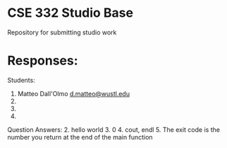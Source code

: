 # CSE 332 Studio Base
Repository for submitting studio work

# Responses:
Students:
1. Matteo Dall'Olmo <d.matteo@wustl.edu>
2. 
3. 
4. 


Question Answers:
2. hello world
3. 0
4. cout, endl
5. The exit code is the number you return at the end of the main function

